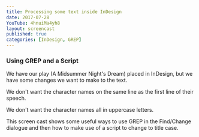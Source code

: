 ```yaml
---
title: Processing some text inside InDesign
date: 2017-07-28
YouTube: 4hnuiMa4yh8
layout: screencast
published: true
categories: [InDesign, GREP]
---
```

### Using GREP and a Script
We have our play (A Midsummer Night's Dream) placed in InDesign, but we have some changes we want to make to the text.

We don't want the character names on the same line as the first line of their speech.

We don't want the character names all in uppercase letters.

This screen cast shows some useful ways to use GREP in the Find/Change dialogue and then how to make use of a script to change to title case.
